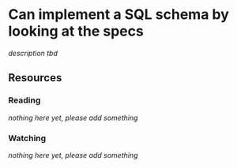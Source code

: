 # Can implement a SQL schema by looking at the specs

_description tbd_

## Resources

### Reading

_nothing here yet, please add something_

### Watching

_nothing here yet, please add something_
